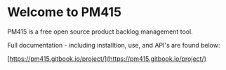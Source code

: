 # Welcome to PM415

PM415 is a free open source product backlog management tool.

Full documentation - including installtion, use, and API's are found below:

[https://pm415.gitbook.io/project/](https://pm415.gitbook.io/project/)


